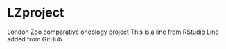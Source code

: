 # LZproject
London Zoo comparative oncology project
This is a line from RStudio
Line added from GitHub
